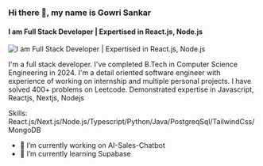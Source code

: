 ### Hi there 👋, my name is Gowri Sankar
#### I am Full Stack Developer | Expertised in React.js, Node.js
![I am Full Stack Developer | Expertised in React.js, Node.js](https://media.licdn.com/dms/image/v2/D5616AQGRVTqhdhse9g/profile-displaybackgroundimage-shrink_350_1400/profile-displaybackgroundimage-shrink_350_1400/0/1718249518559?e=1729728000&v=beta&t=7uiZMDd-AZ2_aTqnZnePJB_zdwKwsnxP_zRtsTGtiZI)

I'm a full stack developer. I've completed B.Tech in Computer Science Engineering in 2024. I'm a detail oriented software engineer with experience of working on internship and multiple personal projects. I have solved 400+ problems on Leetcode. Demonstrated expertise in Javascript, Reactjs, Nextjs, Nodejs

Skills: React.js/Next.js/Node.js/Typescript/Python/Java/PostgreqSql/TailwindCss/MongoDB

- 🔭 I’m currently working on AI-Sales-Chatbot 
- 🌱 I’m currently learning Supabase 




